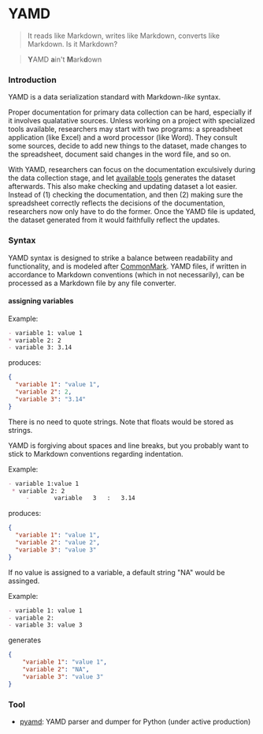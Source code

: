 # YAMD

> It reads like Markdown, writes like Markdown, converts like Markdown. Is it Markdown?

> **Y**AMD **a**in't **M**ark**d**own

### Introduction

YAMD is a data serialization standard with Markdown-*like* syntax.

Proper documentation for primary data collection can be hard, especially if it
involves qualatative sources.
Unless working on a project with specialized tools available, researchers
may start with two programs: a spreadsheet application (like Excel) 
and a word processor (like Word).
They consult some sources, decide to add new things to the dataset,
made changes to the spreadsheet, document said changes in the word file, and so on.

With YAMD, researchers can focus on the documentation exculsively during the data collection
stage, and let [available tools](#tool) generates the dataset afterwards.
This also make checking and updating dataset a lot easier.
Instead of (1) checking the documentation, and then (2) making sure the spreadsheet correctly
reflects the decisions of the documentation, researchers now only have to do the former.
Once the YAMD file is updated, the dataset generated from it would faithfully reflect the updates.

### Syntax

YAMD syntax is designed to strike a balance between readability and functionality, and
is modeled after [CommonMark](https://commonmark.org/help/).
YAMD files, if written in accordance to Markdown conventions (which in not necessarily),
can be processed as a Markdown file by any file converter.

#### assigning variables

Example:
```markdown
- variable 1: value 1
* variable 2: 2
- variable 3: 3.14
```
produces:
```json
{
  "variable 1": "value 1", 
  "variable 2": 2, 
  "variable 3": "3.14"
}
```
There is no need to quote strings.
Note that floats would be stored as strings.

YAMD is forgiving about spaces and line breaks, but you probably want to 
stick to Markdown conventions regarding indentation.

Example:
```markdown
- variable 1:value 1
 * variable 2: 2
     -       variable   3   :   3.14
```
produces:
```json
{
  "variable 1": "value 1", 
  "variable 2": "value 2",
  "variable 3": "value 3"
}
```

If no value is assigned to a variable, a default string "NA" would be assinged.

Example:
```markdown
- variable 1: value 1
- variable 2: 
- variable 3: value 3
```
generates

```json
{
    "variable 1": "value 1", 
    "variable 2": "NA", 
    "variable 3": "value 3"
}
```
### Tool

- [pyamd](https://github.com/chmlee/pyamd): YAMD parser and dumper for Python (under active production)
